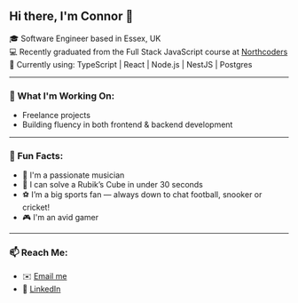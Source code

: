 ## Hi there, I'm Connor 👋

🎓 Software Engineer based in Essex, UK  
💻 Recently graduated from the Full Stack JavaScript course at [Northcoders](https://northcoders.com)  
🌱 Currently using: TypeScript | React | Node.js | NestJS | Postgres

---

### 🔭 What I'm Working On:
- Freelance projects
- Building fluency in both frontend & backend development
  
---

### 🎵 Fun Facts:
- 🎸 I'm a passionate musician
- 🧩 I can solve a Rubik’s Cube in under 30 seconds
- ⚽ I’m a big sports fan — always down to chat football, snooker or cricket!
- 🎮 I'm an avid gamer

---

### 📫 Reach Me:
- ✉️ [Email me](connorjamesnorth@msn.com)
- 🔗 [LinkedIn](https://www.linkedin.com/in/connornorth-/)
